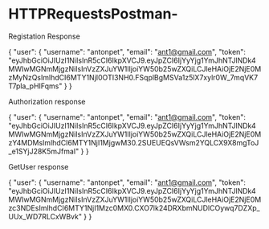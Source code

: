 # HTTPRequestsPostman-
Registation Response

{
    "user": {
        "username": "antonpet",
        "email": "ant1@gmail.com",
        "token": "eyJhbGciOiJIUzI1NiIsInR5cCI6IkpXVCJ9.eyJpZCI6IjYyYjg1YmJhNTJlNDk4MWIwMGNmMjgzNiIsInVzZXJuYW1lIjoiYW50b25wZXQiLCJleHAiOjE2NjE0MzMyNzQsImlhdCI6MTY1NjI0OTI3NH0.FSqplBgMSVa1z5lX7xylr0W_7mqVK7T7pla_pHIFqms"
    }
}

Authorization response

{
    "user": {
        "username": "antonpet",
        "email": "ant1@gmail.com",
        "token": "eyJhbGciOiJIUzI1NiIsInR5cCI6IkpXVCJ9.eyJpZCI6IjYyYjg1YmJhNTJlNDk4MWIwMGNmMjgzNiIsInVzZXJuYW1lIjoiYW50b25wZXQiLCJleHAiOjE2NjE0MzY4MDMsImlhdCI6MTY1NjI1MjgwM30.2SUEUEQsVWsm2YQLCX9X8mgToJ_e1SYjJ28K5mJfmaI"
    }
}

GetUser response 

{
    "user": {
        "username": "antonpet",
        "email": "ant1@gmail.com",
        "token": "eyJhbGciOiJIUzI1NiIsInR5cCI6IkpXVCJ9.eyJpZCI6IjYyYjg1YmJhNTJlNDk4MWIwMGNmMjgzNiIsInVzZXJuYW1lIjoiYW50b25wZXQiLCJleHAiOjE2NjE0Mzc3NDEsImlhdCI6MTY1NjI1Mzc0MX0.CXO7lk24DRXbmNUDlCOywq7DZXp_UUx_WD7RLCxWBvk"
    }
}
